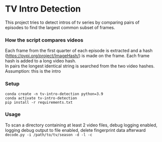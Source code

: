 # TV Intro Detection

This project tries to detect intros of tv series by comparing pairs of episodes to find the largest common subset of frames.

### How the script compares videos
Each frame from the first quarter of each episode is extracted and a hash (https://pypi.org/project/ImageHash/) is made on the frame. Each frame hash is added to a long video hash.<br>
In pairs the longest identical string is searched from the two video hashes.<br>
Assumption: this is the intro

### Setup
```
conda create -n tv-intro-detection python=3.9
conda activate tv-intro-detection
pip install -r requirements.txt
```
### Usage
To scan a directory containing at least 2 video files, debug logging enabled, logging debug output to file enabled, delete fingerprint data afterward
`decode.py -i /path/to/tv/season -d -l -c`
